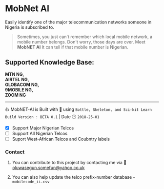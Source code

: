 # MobNet AI
Easily identify one of the major telecommunication networks
someone in Nigeria is subscribed to.

> Sometimes, you just can't remember which local mobile network,
a mobile number belongs.
Don't worry, those days are over.
Meet <b>MobNET AI</b>
It can tell if that mobile number is Nigerian.

## Supported Knowledge Base:<br/>
**MTN NG,<br/>AIRTEL NG,<br/> GLOBACOM NG,
<br/> 9MOBILE NG,<br/> ZOOM NG**

***

:+1: MobNET-AI is Built with :electric_plug:
using ``` Bottle, Skeleton, and Sci-kit Learn ```
```Build Version : BETA 0.1``` | Date :clock3: ```2018-25-01```

- [x] Support Major Nigerian Telcos
- [ ] Support All Nigerian Telcos
- [ ] Suport West-African Telcos and Coubntry labels

### Contact
1. You can contribute to this project by contacting me via :email:
<oluwasegun.somefun@yahoo.co.uk>

2. You can also help update the telco prefix-number database - ```mobilecode_ii.csv```
